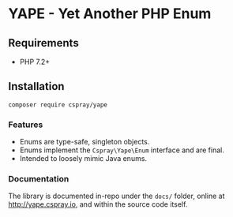 # YAPE - Yet Another PHP Enum

## Requirements

- PHP 7.2+

## Installation

```shell
composer require cspray/yape
```

### Features

- Enums are type-safe, singleton objects.
- Enums implement the `Cspray\Yape\Enum` interface and are final.
- Intended to loosely mimic Java enums.

### Documentation

The library is documented in-repo under the `docs/` folder, online at http://yape.cspray.io, and within the source code 
itself.

[Enumable]: https://github.com/cspray/enumable
[Setty]: https://github.com/cspray/setty